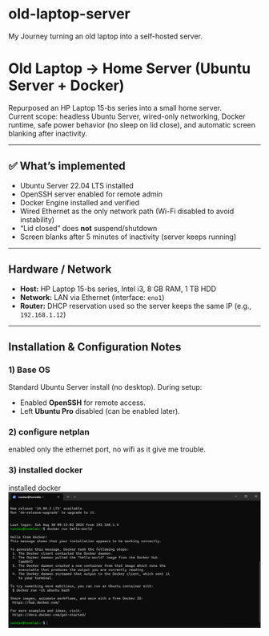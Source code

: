 # old-laptop-server
My Journey turning an old laptop into a self-hosted server.
# Old Laptop → Home Server (Ubuntu Server + Docker)

Repurposed an HP Laptop 15-bs series into a small home server.  
Current scope: headless Ubuntu Server, wired-only networking, Docker runtime, safe power behavior (no sleep on lid close), and automatic screen blanking after inactivity.

---

## ✅ What’s implemented

- Ubuntu Server 22.04 LTS installed
- OpenSSH server enabled for remote admin
- Docker Engine installed and verified
- Wired Ethernet as the only network path (Wi-Fi disabled to avoid instability)
- “Lid closed” does **not** suspend/shutdown
- Screen blanks after 5 minutes of inactivity (server keeps running)

---

## Hardware / Network

- **Host:** HP Laptop 15-bs series, Intel i3, 8 GB RAM, 1 TB HDD
- **Network:** LAN via Ethernet (interface: `eno1`)
- **Router:** DHCP reservation used so the server keeps the same IP (e.g., `192.168.1.12`)

---

## Installation & Configuration Notes

### 1) Base OS
Standard Ubuntu Server install (no desktop). During setup:
- Enabled **OpenSSH** for remote access.
- Left **Ubuntu Pro** disabled (can be enabled later).

### 2) configure netplan
enabled only the ethernet port, no wifi as it give me trouble.

### 3) installed docker
installed docker
![docker-hello-world](images\docker-hello-world.png)

